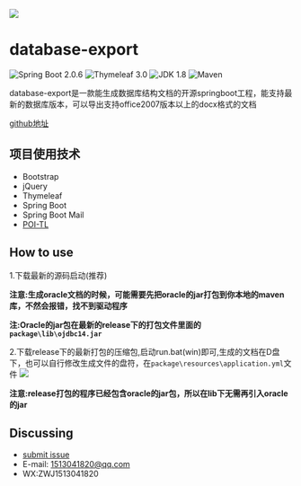 ![](https://github.com/PomZWJ/database-export/blob/master/screenshot/fav.png?raw=true)

**database-export**
=========================

![Spring Boot 2.0.6](https://img.shields.io/badge/Spring%20Boot-2.0-brightgreen.svg)
![Thymeleaf 3.0](https://img.shields.io/badge/Thymeleaf-3.0-yellow.svg)
![JDK 1.8](https://img.shields.io/badge/JDK-1.8-brightgreen.svg)
![Maven](https://img.shields.io/badge/Maven-3.5.0-yellowgreen.svg)

database-export是一款能生成数据库结构文档的开源springboot工程，能支持最新的数据库版本，可以导出支持office2007版本以上的docx格式的文档

[github地址](https://github.com/PomZWJ/database-export)

项目使用技术
------------

* Bootstrap
* jQuery
* Thymeleaf
* Spring Boot
* Spring Boot Mail
* [POI-TL](http://deepoove.com/poi-tl)

How to use
------------
1.下载最新的源码启动(推荐)

**注意:生成oracle文档的时候，可能需要先把oracle的jar打包到你本地的maven库，不然会报错，找不到驱动程序**

**注:Oracle的jar包在最新的release下的打包文件里面的`package\lib\ojdbc14.jar`**


2.下载release下的最新打包的压缩包,启动run.bat(win)即可,生成的文档在D盘下，也可以自行修改生成文件的盘符，在`package\resources\application.yml`文件
![](https://github.com/PomZWJ/database-export/blob/master/screenshot/index.png?raw=true)

**注意:release打包的程序已经包含oracle的jar包，所以在lib下无需再引入oracle的jar**

Discussing
----------

- [submit issue](https://github.com/PomZWJ/database-export/issues/new)
- E-mail: 1513041820@qq.com
- WX:ZWJ1513041820

